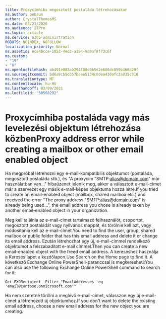 ```yaml
---
title: Proxycímhiba megosztott postaláda létrehozásakor
ms.author: pebaum
author: CrystalThomasMS
ms.date: 04/21/2020
ms.audience: ITPro
ms.topic: article
ms.service: o365-administration
ROBOTS: NOINDEX, NOFOLLOW
localization_priority: Normal
ms.assetid: ece4bcce-1053-4ed3-a194-9d0af8f73c6f
ms.custom:
- "19"
- "6"
ms.openlocfilehash: ab491e883ab294f08d0b5d2e686dc059b468d29f
ms.sourcegitcommit: bd6a9cb5d357baee5134c0dea430afc2a035c810
ms.translationtype: MT
ms.contentlocale: hu-HU
ms.lasthandoff: 03/09/2021
ms.locfileid: "50568292"
---
```

# <a name="proxy-address-error-while-creating-a-mailbox-or-other-email-enabled-object"></a><span data-ttu-id="501eb-102">Proxycímhiba postaláda vagy más levelezési objektum létrehozása közben</span><span class="sxs-lookup"><span data-stu-id="501eb-102">Proxy address error while creating a mailbox or other email enabled object</span></span>

<span data-ttu-id="501eb-103">Ha megpróbál létrehozni egy e-mail-kompatibilis objektumot (postaláda, megosztott postaláda stb.), és "A proxycím "SMTP:alias@domain.com" már használatban van..." hibaüzenet jelenik meg, akkor a választott e-mail-címet már a szervezet egy másik e-mail-képes objektuma hozza létre.</span><span class="sxs-lookup"><span data-stu-id="501eb-103">If you tried to create an email-enabled object (mailbox, shared mailbox etc.) and received the error "The proxy address "SMTP:alias@domain.com" is already being used…", the email address you chose is already taken by another email-enabled object in your organization.</span></span>
  
<span data-ttu-id="501eb-104">Meg kell találnia az e-mail-címet tartalmazó felhasználót, csoportot, megosztott postaládát vagy nyilvános mappát, és törölnie kell azt, vagy módosítania kell az e-mail-címét.</span><span class="sxs-lookup"><span data-stu-id="501eb-104">You need to find the user, group, shared mailbox or public folder that has this email address and delete it or change its email address.</span></span> <span data-ttu-id="501eb-105">Ezután létrehozhat egy új, e-mail-címmel rendelkező objektumot a felszabadított e-mail címmel.</span><span class="sxs-lookup"><span data-stu-id="501eb-105">Then you can create a new email-enabled object with the freed email address.</span></span> <span data-ttu-id="501eb-106">A kereséshez használja a Keresés lapot a kezdőlapon.</span><span class="sxs-lookup"><span data-stu-id="501eb-106">Use Search on the Home page to find it.</span></span> <span data-ttu-id="501eb-107">A következő Exchange Online PowerShell-paranccsal is megkeresheti:</span><span class="sxs-lookup"><span data-stu-id="501eb-107">You can also use the following Exchange Online PowerShell command to search for it:</span></span>

`
    Get-EXORecipient -Filter "EmailAddresses -eq 'email@contoso.onmicrosoft.com'"
`
  
<span data-ttu-id="501eb-108">Ha nem szeretné törölni a meglévő e-mail-címet, válasszon egy új e-mail-címet a létrehozott új objektumhoz.</span><span class="sxs-lookup"><span data-stu-id="501eb-108">If you don't want to delete the existing email address, choose a new email address for the new object you are creating.</span></span>
  